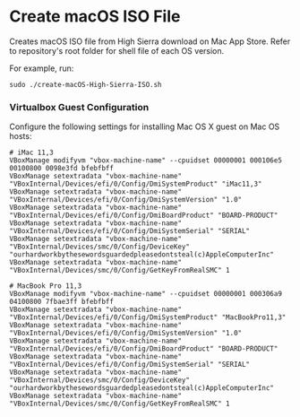 # Create macOS ISO File

Creates macOS ISO file from High Sierra download on Mac App Store. Refer to repository's root folder for shell file of each OS version.

For example, run:

`sudo ./create-macOS-High-Sierra-ISO.sh`


### Virtualbox Guest Configuration

Configure the following settings for installing Mac OS X guest on Mac OS hosts:

```
# iMac 11,3
VBoxManage modifyvm "vbox-machine-name" --cpuidset 00000001 000106e5 00100800 0098e3fd bfebfbff
VBoxManage setextradata "vbox-machine-name" "VBoxInternal/Devices/efi/0/Config/DmiSystemProduct" "iMac11,3"
VBoxManage setextradata "vbox-machine-name" "VBoxInternal/Devices/efi/0/Config/DmiSystemVersion" "1.0"
VBoxManage setextradata "vbox-machine-name" "VBoxInternal/Devices/efi/0/Config/DmiBoardProduct" "BOARD-PRODUCT"
VBoxManage setextradata "vbox-machine-name" "VBoxInternal/Devices/efi/0/Config/DmiSystemSerial" "SERIAL"
VBoxManage setextradata "vbox-machine-name" "VBoxInternal/Devices/smc/0/Config/DeviceKey" "ourhardworkbythesewordsguardedpleasedontsteal(c)AppleComputerInc"
VBoxManage setextradata "vbox-machine-name" "VBoxInternal/Devices/smc/0/Config/GetKeyFromRealSMC" 1

# MacBook Pro 11,3
VBoxManage modifyvm "vbox-machine-name" --cpuidset 00000001 000306a9 04100800 7fbae3ff bfebfbff
VBoxManage setextradata "vbox-machine-name" "VBoxInternal/Devices/efi/0/Config/DmiSystemProduct" "MacBookPro11,3"
VBoxManage setextradata "vbox-machine-name" "VBoxInternal/Devices/efi/0/Config/DmiSystemVersion" "1.0"
VBoxManage setextradata "vbox-machine-name" "VBoxInternal/Devices/efi/0/Config/DmiBoardProduct" "BOARD-PRODUCT"
VBoxManage setextradata "vbox-machine-name" "VBoxInternal/Devices/efi/0/Config/DmiSystemSerial" "SERIAL"
VBoxManage setextradata "vbox-machine-name" "VBoxInternal/Devices/smc/0/Config/DeviceKey" "ourhardworkbythesewordsguardedpleasedontsteal(c)AppleComputerInc"
VBoxManage setextradata "vbox-machine-name" "VBoxInternal/Devices/smc/0/Config/GetKeyFromRealSMC" 1

```
